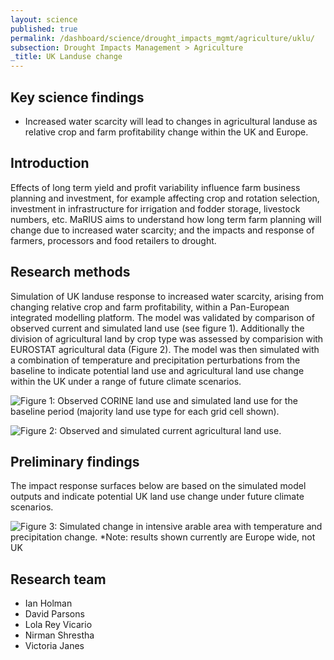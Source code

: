 ```yaml
---
layout: science
published: true
permalink: /dashboard/science/drought_impacts_mgmt/agriculture/uklu/
subsection: Drought Impacts Management > Agriculture
_title: UK Landuse change
---
```


## Key science findings
* Increased water scarcity will lead to changes in agricultural landuse as relative crop and farm profitability change within the UK and Europe.

## Introduction 
Effects of long term yield and profit variability influence farm business planning and investment, for example affecting crop and rotation selection, investment in infrastructure for irrigation and fodder storage, livestock numbers, etc. MaRIUS aims to understand how long term farm planning will change due to increased water scarcity; and the impacts and response of farmers, processors and food retailers to drought.

## Research methods
Simulation of UK landuse response to increased water scarcity, arising from changing relative crop and farm profitability, within a Pan-European integrated modelling platform. The model was validated by comparison of observed current and simulated land use (see figure 1). Additionally the division of agricultural land by crop type was assessed by comparision with EUROSTAT agricultural data (Figure 2). 
The model was then simulated with a combination of temperature and precipitation perturbations from the baseline to indicate potential land use and agricultural land use change within the UK under a range of future climate scenarios. 

![Figure 1: Observed CORINE land use and simulated land use for the baseline period (majority land use type for each grid cell shown).]({{site.baseurl}}/assets/img/Tori1.jpg.png)

![Figure 2: Observed and simulated current agricultural land use.]({{site.baseurl}}/assets/img/Tori2.jpg.png)

## Preliminary findings
The impact response surfaces below are based on the simulated model outputs and indicate potential UK land use change under future climate scenarios.

![Figure 3: Simulated change in intensive arable area with temperature and precipitation change. *Note: results shown currently are Europe wide, not UK]({{site.baseurl}}/assets/img/Tori3.jpeg)

## Research team

* Ian Holman
* David Parsons
* Lola Rey Vicario
* Nirman Shrestha
* Victoria Janes
